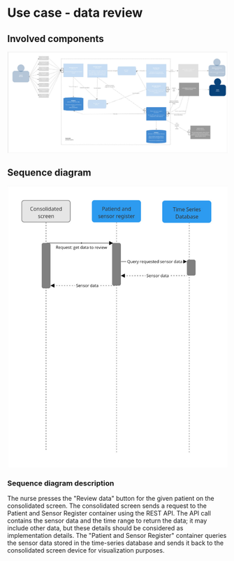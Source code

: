 # Use case - data review

## Involved components
![US3_4.jpg](images%2FUS3_4.jpg)

## Sequence diagram
![data_review_sequence.jpg](images%2Fdata_review_sequence.jpg)

### Sequence diagram description
The nurse presses the "Review data" button for the given patient on the consolidated screen. 
The consolidated screen sends a request to the Patient and Sensor Register container using the REST API. 
The API call contains the sensor data and the time range to return the data; it may include other data, but these details should be considered as implementation details. 
The "Patient and Sensor Register" container queries the sensor data stored in the time-series database and sends it back to the consolidated screen device for visualization purposes.
